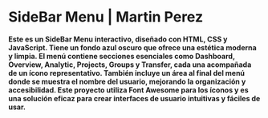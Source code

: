 # SideBar Menu | Martin Perez
**Este es un SideBar Menu interactivo, diseñado con HTML, CSS y JavaScript. Tiene un fondo azul oscuro que ofrece una estética moderna y limpia. El menú contiene secciones esenciales como Dashboard, Overview, Analytic, Projects, Groups y Transfer, cada una acompañada de un ícono representativo. También incluye un área al final del menú donde se muestra el nombre del usuario, mejorando la organización y accesibilidad. Este proyecto utiliza Font Awesome para los íconos y es una solución eficaz para crear interfaces de usuario intuitivas y fáciles de usar.**

